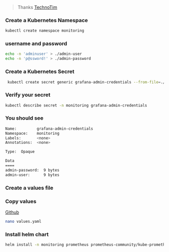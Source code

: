 > Thanks [TechnoTim](https://technotim.live/posts/kube-grafana-prometheus/?__cf_chl_tk=IQ40EBQqm3mWArUj.3gtSvCf.rQ6E7uvfnLCKBO0Juk-1707820973-0-4389)

### Create a Kubernetes Namespace

```bash
kubectl create namespace monitoring
```
### username and password 
```bash
echo -n 'adminuser' > ./admin-user
echo -n 'p@ssword!' > ./admin-password
```

### Create a Kubernetes Secret

```bash
 kubectl create secret generic grafana-admin-credentials --from-file=./admin-user --from-file=admin-password -n monitoring
```

### Verify your secret
```bash
kubectl describe secret -n monitoring grafana-admin-credentials
```
### You should see
```bash
Name:         grafana-admin-credentials
Namespace:    monitoring
Labels:       <none>
Annotations:  <none>

Type:  Opaque

Data
====
admin-password:  9 bytes
admin-user:      9 bytes
```

### Create a values file 
### Copy values 
 [Github](https://github.com/mer0x/merox.cloud/blob/k3s/K3S/monitoring/values.yaml)
```bash
nano values.yaml
```
### Install helm chart 
```bash
helm install -n monitoring prometheus prometheus-community/kube-prometheus-stack -f values.yaml
``` 